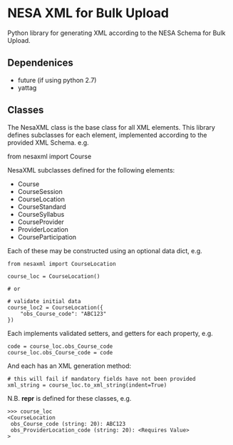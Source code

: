 # NESA XML for Bulk Upload

Python library for generating XML according to the NESA Schema for Bulk Upload.

## Dependenices
- future (if using python 2.7)
- yattag

## Classes

The NesaXML class is the base class for all XML elements. This library defines subclasses for each element, implemented according to the provided XML Schema. e.g.


   from nesaxml import Course


NesaXML subclasses defined for the following elements:
- Course
- CourseSession
- CourseLocation
- CourseStandard
- CourseSyllabus
- CourseProvider
- ProviderLocation
- CourseParticipation

Each of these may be constructed using an optional data dict, e.g.

    from nesaxml import CourseLocation

    course_loc = CourseLocation()

    # or

    # validate initial data
    course_loc2 = CourseLocation({
        "obs_Course_code": "ABC123"
    })


Each implements validated setters, and getters for each property, e.g.

    code = course_loc.obs_Course_code
    course_loc.obs_Course_code = code

And each has an XML generation method:

    # this will fail if mandatory fields have not been provided
    xml_string = course_loc.to_xml_string(indent=True)

N.B. __repr__ is defined for these classes, e.g.

    >>> course_loc
    <CourseLocation
     obs_Course_code (string: 20): ABC123
     obs_ProviderLocation_code (string: 20): <Requires Value>
    >
